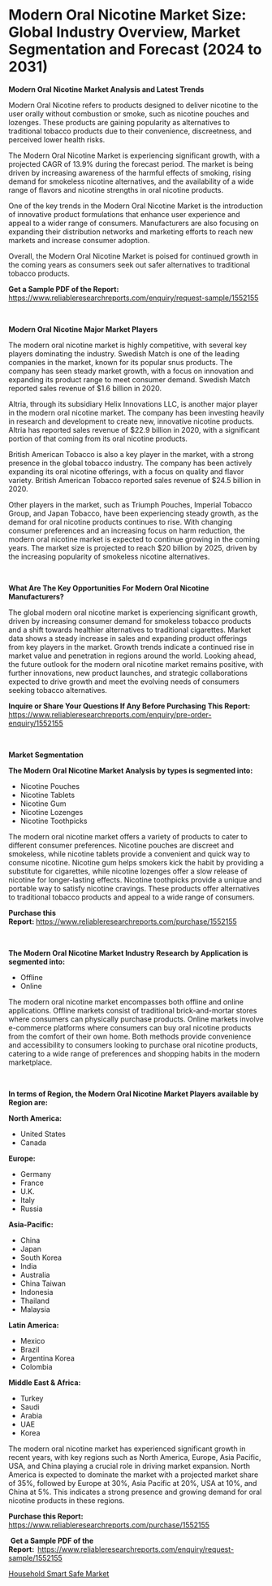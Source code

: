 <p><h1>Modern Oral Nicotine Market Size: Global Industry Overview, Market Segmentation and Forecast (2024 to 2031)</h1></p><p><strong>Modern Oral Nicotine Market Analysis and Latest Trends</strong></p>
<p><p>Modern Oral Nicotine refers to products designed to deliver nicotine to the user orally without combustion or smoke, such as nicotine pouches and lozenges. These products are gaining popularity as alternatives to traditional tobacco products due to their convenience, discreetness, and perceived lower health risks.</p><p>The Modern Oral Nicotine Market is experiencing significant growth, with a projected CAGR of 13.9% during the forecast period. The market is being driven by increasing awareness of the harmful effects of smoking, rising demand for smokeless nicotine alternatives, and the availability of a wide range of flavors and nicotine strengths in oral nicotine products.</p><p>One of the key trends in the Modern Oral Nicotine Market is the introduction of innovative product formulations that enhance user experience and appeal to a wider range of consumers. Manufacturers are also focusing on expanding their distribution networks and marketing efforts to reach new markets and increase consumer adoption.</p><p>Overall, the Modern Oral Nicotine Market is poised for continued growth in the coming years as consumers seek out safer alternatives to traditional tobacco products.</p></p>
<p><strong>Get a Sample PDF of the Report:&nbsp;</strong> <a href="https://www.reliableresearchreports.com/enquiry/request-sample/1552155">https://www.reliableresearchreports.com/enquiry/request-sample/1552155</a></p>
<p>&nbsp;</p>
<p><strong>Modern Oral Nicotine Major Market Players</strong></p>
<p><p>The modern oral nicotine market is highly competitive, with several key players dominating the industry. Swedish Match is one of the leading companies in the market, known for its popular snus products. The company has seen steady market growth, with a focus on innovation and expanding its product range to meet consumer demand. Swedish Match reported sales revenue of $1.6 billion in 2020.</p><p>Altria, through its subsidiary Helix Innovations LLC, is another major player in the modern oral nicotine market. The company has been investing heavily in research and development to create new, innovative nicotine products. Altria has reported sales revenue of $22.9 billion in 2020, with a significant portion of that coming from its oral nicotine products.</p><p>British American Tobacco is also a key player in the market, with a strong presence in the global tobacco industry. The company has been actively expanding its oral nicotine offerings, with a focus on quality and flavor variety. British American Tobacco reported sales revenue of $24.5 billion in 2020.</p><p>Other players in the market, such as Triumph Pouches, Imperial Tobacco Group, and Japan Tobacco, have been experiencing steady growth, as the demand for oral nicotine products continues to rise. With changing consumer preferences and an increasing focus on harm reduction, the modern oral nicotine market is expected to continue growing in the coming years. The market size is projected to reach $20 billion by 2025, driven by the increasing popularity of smokeless nicotine alternatives.</p></p>
<p>&nbsp;</p>
<p><strong>What Are The Key Opportunities For Modern Oral Nicotine Manufacturers?</strong></p>
<p><p>The global modern oral nicotine market is experiencing significant growth, driven by increasing consumer demand for smokeless tobacco products and a shift towards healthier alternatives to traditional cigarettes. Market data shows a steady increase in sales and expanding product offerings from key players in the market. Growth trends indicate a continued rise in market value and penetration in regions around the world. Looking ahead, the future outlook for the modern oral nicotine market remains positive, with further innovations, new product launches, and strategic collaborations expected to drive growth and meet the evolving needs of consumers seeking tobacco alternatives.</p></p>
<p><strong>Inquire or Share Your Questions If Any Before Purchasing This Report:</strong> <a href="https://www.reliableresearchreports.com/enquiry/pre-order-enquiry/1552155">https://www.reliableresearchreports.com/enquiry/pre-order-enquiry/1552155</a></p>
<p>&nbsp;</p>
<p><strong>Market Segmentation</strong></p>
<p><strong>The Modern Oral Nicotine Market Analysis by types is segmented into:</strong></p>
<p><ul><li>Nicotine Pouches</li><li>Nicotine Tablets</li><li>Nicotine Gum</li><li>Nicotine Lozenges</li><li>Nicotine Toothpicks</li></ul></p>
<p><p>The modern oral nicotine market offers a variety of products to cater to different consumer preferences. Nicotine pouches are discreet and smokeless, while nicotine tablets provide a convenient and quick way to consume nicotine. Nicotine gum helps smokers kick the habit by providing a substitute for cigarettes, while nicotine lozenges offer a slow release of nicotine for longer-lasting effects. Nicotine toothpicks provide a unique and portable way to satisfy nicotine cravings. These products offer alternatives to traditional tobacco products and appeal to a wide range of consumers.</p></p>
<p><strong>Purchase this Report:&nbsp;</strong><a href="https://www.reliableresearchreports.com/purchase/1552155">https://www.reliableresearchreports.com/purchase/1552155</a></p>
<p>&nbsp;</p>
<p><strong>The Modern Oral Nicotine Market Industry Research by Application is segmented into:</strong></p>
<p><ul><li>Offline</li><li>Online</li></ul></p>
<p><p>The modern oral nicotine market encompasses both offline and online applications. Offline markets consist of traditional brick-and-mortar stores where consumers can physically purchase products. Online markets involve e-commerce platforms where consumers can buy oral nicotine products from the comfort of their own home. Both methods provide convenience and accessibility to consumers looking to purchase oral nicotine products, catering to a wide range of preferences and shopping habits in the modern marketplace.</p></p>
<p>&nbsp;</p>
<p><strong>In terms of Region, the Modern Oral Nicotine Market Players available by Region are:</strong></p>
<p>
    <p> <strong> North America: </strong>
        <ul>
            <li>United States</li>
            <li>Canada</li>
        </ul>
        </p> 
    <p> <strong> Europe: </strong>
        <ul>
            <li>Germany</li>
            <li>France</li>
            <li>U.K.</li>
            <li>Italy</li>
            <li>Russia</li>
        </ul>
        </p> 
    <p> <strong> Asia-Pacific: </strong>
        <ul>
            <li>China</li>
            <li>Japan</li>
            <li>South Korea</li>
            <li>India</li>
            <li>Australia</li>
            <li>China Taiwan</li>
            <li>Indonesia</li>
            <li>Thailand</li>
            <li>Malaysia</li>
        </ul>
        </p> 
    <p> <strong> Latin America: </strong>
        <ul>
            <li>Mexico</li>
            <li>Brazil</li>
            <li>Argentina Korea</li>
            <li>Colombia</li>
        </ul>
        </p> 
    <p> <strong> Middle East & Africa: </strong>
        <ul>
            <li>Turkey</li>
            <li>Saudi</li>
            <li>Arabia</li>
            <li>UAE</li>
            <li>Korea</li>
        </ul>
    </p>
    </p>
<p><p>The modern oral nicotine market has experienced significant growth in recent years, with key regions such as North America, Europe, Asia Pacific, USA, and China playing a crucial role in driving market expansion. North America is expected to dominate the market with a projected market share of 35%, followed by Europe at 30%, Asia Pacific at 20%, USA at 10%, and China at 5%. This indicates a strong presence and growing demand for oral nicotine products in these regions.</p></p>
<p><strong>Purchase this Report: </strong><a href="https://www.reliableresearchreports.com/purchase/1552155">https://www.reliableresearchreports.com/purchase/1552155</a></p>
<p>&nbsp;<strong>Get a Sample PDF of the Report:&nbsp;&nbsp;</strong><a href="https://www.reliableresearchreports.com/enquiry/request-sample/1552155">https://www.reliableresearchreports.com/enquiry/request-sample/1552155</a></p>
<p><strong></strong></p>
<p><p><a href="https://github.com/lylyparadise/Market-Research-Report-List-2/blob/main/household-smart-safe-market.md">Household Smart Safe Market</a></p></p>